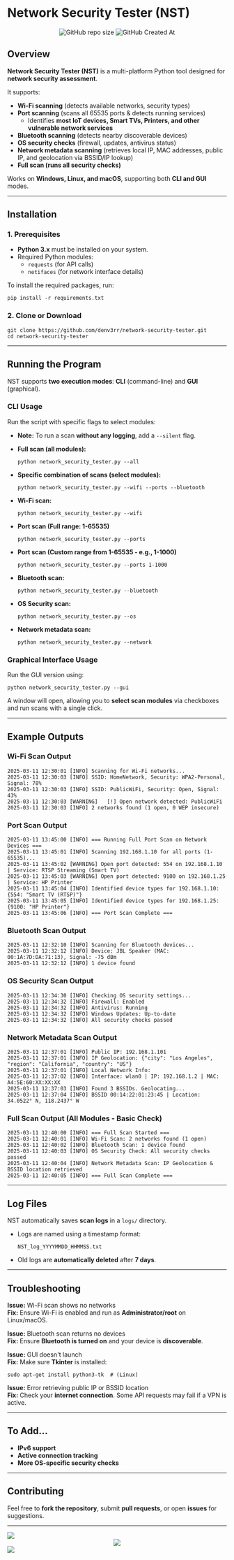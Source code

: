 # Network Security Tester (NST)

<div align="center">
  
  ![GitHub repo size](https://img.shields.io/github/repo-size/denv3rr/network_security_tester)
  ![GitHub Created At](https://img.shields.io/github/created-at/denv3rr/network_security_tester)
  
</div>

## Overview

**Network Security Tester (NST)** is a multi-platform Python tool designed for **network security assessment**.

It supports:

- **Wi-Fi scanning** (detects available networks, security types)
- **Port scanning** (scans all 65535 ports & detects running services)
  - Identifies **most IoT devices, Smart TVs, Printers, and other vulnerable network services**
- **Bluetooth scanning** (detects nearby discoverable devices)
- **OS security checks** (firewall, updates, antivirus status)
- **Network metadata scanning** (retrieves local IP, MAC addresses, public IP, and geolocation via BSSID/IP lookup)
- **Full scan (runs all security checks)**

Works on **Windows, Linux, and macOS**, supporting both **CLI and GUI** modes.

---

## Installation

### **1. Prerequisites**

- **Python 3.x** must be installed on your system.
- Required Python modules:
  - `requests` (for API calls)
  - `netifaces` (for network interface details)

To install the required packages, run:

```
pip install -r requirements.txt
```

### **2. Clone or Download**

```
git clone https://github.com/denv3rr/network-security-tester.git
cd network-security-tester
```

---

## Running the Program

NST supports **two execution modes**: **CLI** (command-line) and **GUI** (graphical).

### **CLI Usage**

Run the script with specific flags to select modules:

- **Note:** To run a scan **without any logging**, add a `--silent` flag.

- **Full scan (all modules):**

  ```
  python network_security_tester.py --all
  ```

- **Specific combination of scans (select modules):**
  ```
  python network_security_tester.py --wifi --ports --bluetooth
  ```
- **Wi-Fi scan:**
  ```
  python network_security_tester.py --wifi
  ```
- **Port scan (Full range: 1-65535)**
  ```
  python network_security_tester.py --ports
  ```
- **Port scan (Custom range from 1-65535 - e.g., 1-1000)**
  ```
  python network_security_tester.py --ports 1-1000
  ```
- **Bluetooth scan:**
  ```
  python network_security_tester.py --bluetooth
  ```
- **OS Security scan:**
  ```
  python network_security_tester.py --os
  ```
- **Network metadata scan:**
  ```
  python network_security_tester.py --network
  ```

### **Graphical Interface Usage**

Run the GUI version using:

```
python network_security_tester.py --gui
```

A window will open, allowing you to **select scan modules** via checkboxes and run scans with a single click.

---

## Example Outputs

### **Wi-Fi Scan Output**

```
2025-03-11 12:30:01 [INFO] Scanning for Wi-Fi networks...
2025-03-11 12:30:03 [INFO] SSID: HomeNetwork, Security: WPA2-Personal, Signal: 78%
2025-03-11 12:30:03 [INFO] SSID: PublicWiFi, Security: Open, Signal: 43%
2025-03-11 12:30:03 [WARNING]   [!] Open network detected: PublicWiFi
2025-03-11 12:30:03 [INFO] 2 networks found (1 open, 0 WEP insecure)
```

### **Port Scan Output**

```
2025-03-11 13:45:00 [INFO] === Running Full Port Scan on Network Devices ===
2025-03-11 13:45:01 [INFO] Scanning 192.168.1.10 for all ports (1-65535)...
2025-03-11 13:45:02 [WARNING] Open port detected: 554 on 192.168.1.10 | Service: RTSP Streaming (Smart TV)
2025-03-11 13:45:03 [WARNING] Open port detected: 9100 on 192.168.1.25 | Service: HP Printer
2025-03-11 13:45:04 [INFO] Identified device types for 192.168.1.10: {554: "Smart TV (RTSP)"}
2025-03-11 13:45:05 [INFO] Identified device types for 192.168.1.25: {9100: "HP Printer"}
2025-03-11 13:45:06 [INFO] === Port Scan Complete ===
```

### **Bluetooth Scan Output**

```
2025-03-11 12:32:10 [INFO] Scanning for Bluetooth devices...
2025-03-11 12:32:12 [INFO] Device: JBL Speaker (MAC: 00:1A:7D:DA:71:13), Signal: -75 dBm
2025-03-11 12:32:12 [INFO] 1 device found
```

### **OS Security Scan Output**

```
2025-03-11 12:34:30 [INFO] Checking OS security settings...
2025-03-11 12:34:32 [INFO] Firewall: Enabled
2025-03-11 12:34:32 [INFO] Antivirus: Running
2025-03-11 12:34:32 [INFO] Windows Updates: Up-to-date
2025-03-11 12:34:32 [INFO] All security checks passed
```

### **Network Metadata Scan Output**

```
2025-03-11 12:37:01 [INFO] Public IP: 192.168.1.101
2025-03-11 12:37:01 [INFO] IP Geolocation: {"city": "Los Angeles", "region": "California", "country": "US"}
2025-03-11 12:37:01 [INFO] Local Network Info:
2025-03-11 12:37:02 [INFO] Interface: wlan0 | IP: 192.168.1.2 | MAC: A4:5E:60:XX:XX:XX
2025-03-11 12:37:03 [INFO] Found 3 BSSIDs. Geolocating...
2025-03-11 12:37:04 [INFO] BSSID 00:14:22:01:23:45 | Location: 34.0522° N, 118.2437° W
```

### **Full Scan Output (All Modules - Basic Check)**

```
2025-03-11 12:40:00 [INFO] === Full Scan Started ===
2025-03-11 12:40:01 [INFO] Wi-Fi Scan: 2 networks found (1 open)
2025-03-11 12:40:02 [INFO] Bluetooth Scan: 1 device found
2025-03-11 12:40:03 [INFO] OS Security Check: All security checks passed
2025-03-11 12:40:04 [INFO] Network Metadata Scan: IP Geolocation & BSSID location retrieved
2025-03-11 12:40:05 [INFO] === Full Scan Complete ===
```

---

## Log Files

NST automatically saves **scan logs** in a `logs/` directory.

- Logs are named using a timestamp format:
  ```
  NST_log_YYYYMMDD_HHMMSS.txt
  ```
- Old logs are **automatically deleted** after **7 days**.

---

## Troubleshooting

**Issue:** Wi-Fi scan shows no networks  
**Fix:** Ensure Wi-Fi is enabled and run as **Administrator/root** on Linux/macOS.

**Issue:** Bluetooth scan returns no devices  
**Fix:** Ensure **Bluetooth is turned on** and your device is **discoverable**.

**Issue:** GUI doesn't launch  
**Fix:** Make sure **Tkinter** is installed:

```
sudo apt-get install python3-tk  # (Linux)
```

**Issue:** Error retrieving public IP or BSSID location  
**Fix:** Check your **internet connection**. Some API requests may fail if a VPN is active.

---

## To Add...

- **IPv6 support**
- **Active connection tracking**
- **More OS-specific security checks**

---

## Contributing

Feel free to **fork the repository**, submit **pull requests**, or open **issues** for suggestions.

---

<img src="https://user-images.githubusercontent.com/74038190/212284100-561aa473-3905-4a80-b561-0d28506553ee.gif">
<div align="center">
  <a href="https://seperet.com">
    <img src=https://github.com/denv3rr/denv3rr/blob/main/Seperet_Slam_White.gif/>
  </a>
</div>
<img src="https://user-images.githubusercontent.com/74038190/212284100-561aa473-3905-4a80-b561-0d28506553ee.gif">
